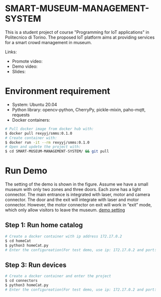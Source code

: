 # SMART-MUSEUM-MANAGEMENT-SYSTEM
This is a student project of course "Programming for IoT applications" in Politecnico di Torino. The proposed IoT platform aims at providing services for a smart crowd management in museum.

Links:
* Promote video:
* Demo video: 
* Slides:

# Environment requirement
* System:           Ubuntu 20.04
* Python library:   opencv-python, CherryPy, pickle-mixin, paho-mqtt, requests
* Docker containers: 
```bash
# Pull docker image from docker hub with:
$ docker pull rexyyj/smms:0.1.0
# Create container with:
$ docker run -it --rm rexyyj/smms:0.1.0
# Open and updete the project with:
$ cd SMART-MUSEUM-MANAGEMENT-SYSTEM/ && git pull
```

# Run Demo
The setting of the demo is shown in the figure. Assume we have a small museum with only two zones and three doors. Each zone has a light connector. The main entrance is integrated with laser, motor and camera connector.  The  door and the exit will integrate with laser and motor connector. However, the motor connector on exit will work in “exit” mode, which only allow visitors to leave the museum.
[demo setting](https://github.com/Rexyyj/SMART-MUSEUM-MANAGEMENT-SYSTEM/tree/master/figures/demo.png)
## Step 1: Run home catalog
```bash
# Create a docker container with ip address 172.17.0.2
$ cd homeCat
$ python3 homeCat.py
# Enter the configureation(For test demo, use ip: 172.17.0.2 and port: 8090)
```

## Step 3: Run devices
```bash
# Create a docker container and enter the project
$ cd connectors
$ python3 homeCat.py
# Enter the configureation(For test demo, use ip: 172.17.0.2 and port: 8090)
```